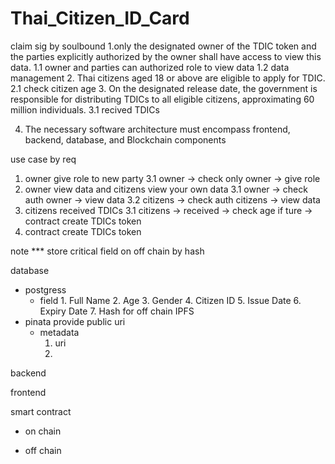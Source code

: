 # Thai_Citizen_ID_Card
claim sig by soulbound
1.only the designated owner of the TDIC token and the
parties explicitly authorized by the owner shall have access to view this data.
	1.1 owner and parties can authorized role to view data 
	1.2 data management 
2. Thai citizens aged 18 or above are eligible to apply for TDIC.
	2.1 check citizen age
3. On the designated release date, the government is responsible for distributing
TDICs to all eligible citizens, approximating 60 million individuals.
	3.1 recived TDICs

4. The necessary software architecture must encompass frontend, backend, database,
and Blockchain components

use case by req
1. owner give role to new party
	3.1 owner -> check only owner -> give role
2. owner view data and citizens view your own data
	3.1 owner -> check auth owner -> view data 
	3.2 citizens -> check auth citizens -> view data
3. citizens received TDICs 
	3.1 citizens -> received -> check age if ture -> contract create TDICs token 
4. contract create TDICs token 

note ***
store critical field on off chain by hash 

database 
- postgress 
	- field 1. Full Name
		2. Age
		3. Gender
		4. Citizen ID
		5. Issue Date
		6. Expiry Date
		7.  Hash for off chain
IPFS
- pinata provide public uri
	- metadata 
		1. uri
		2. 
backend 

frontend 


smart contract 
- on chain

- off chain
